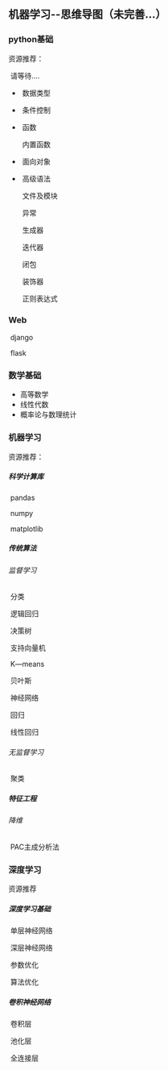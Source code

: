 ## 机器学习--思维导图（未完善...）

### python基础

资源推荐：

​	请等待....

- ​	数据类型

- ​	条件控制

- ​	函数

  ​		内置函数

- ​	面向对象

- ​	高级语法

  ​		文件及模块

  ​		异常

  ​		生成器

  ​		迭代器

  ​		闭包

  ​		装饰器

  ​		正则表达式

### Web

​	django

​	flask



### 数学基础

+ 高等数学
+ 线性代数
+ 概率论与数理统计

### 机器学习

资源推荐：

##### 	科学计算库


​		pandas

​		numpy

​		matplotlib

##### 	传统算法

###### 			监督学习

​	分类


​		逻辑回归

​		决策树

​		支持向量机

​		K—means

​		贝叶斯

​		神经网络

​	回归

​		线性回归

###### 		无监督学习

​		聚类

##### 	特征工程

###### 				降维

​		PAC主成分析法

### 深度学习

资源推荐

##### 	深度学习基础

​		单层神经网络

​		深层神经网络

​		参数优化

​		算法优化

##### 	卷积神经网络

​		卷积层

​		池化层

​		全连接层

